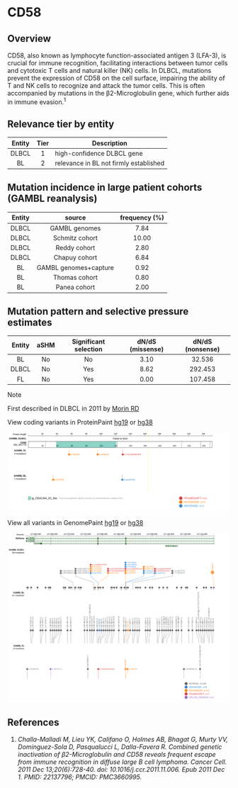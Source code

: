 # CD58
## Overview

CD58, also known as lymphocyte function-associated antigen 3 (LFA-3), is crucial for immune recognition, facilitating interactions between tumor cells and cytotoxic T cells and natural killer (NK) cells. In DLBCL, mutations prevent the expression of CD58 on the cell surface, impairing the ability of T and NK cells to recognize and attack the tumor cells. This is often accompanied by mutations in the β2-Microglobulin gene, which further aids in immune evasion.<sup>1</sup>

## Relevance tier by entity

|Entity|Tier|Description                           |
|:------:|:----:|--------------------------------------|
|DLBCL |1   |high-confidence DLBCL gene            |
|BL    |2   |relevance in BL not firmly established|

## Mutation incidence in large patient cohorts (GAMBL reanalysis)

|Entity|source               |frequency (%)|
|:------:|:---------------------:|:-------------:|
|DLBCL |GAMBL genomes        | 7.84        |
|DLBCL |Schmitz cohort       |10.00        |
|DLBCL |Reddy cohort         | 2.80        |
|DLBCL |Chapuy cohort        | 6.84        |
|BL    |GAMBL genomes+capture| 0.92        |
|BL    |Thomas cohort        | 0.80        |
|BL    |Panea cohort         | 2.00        |

## Mutation pattern and selective pressure estimates

|Entity|aSHM|Significant selection|dN/dS (missense)|dN/dS (nonsense)|
|:------:|:----:|:---------------------:|:----------------:|:----------------:|
|BL    |No  |No                   |3.10            | 32.536         |
|DLBCL |No  |Yes                  |8.62            |292.453         |
|FL    |No  |Yes                  |0.00            |107.458         |


> [!NOTE]
> First described in DLBCL in 2011 by [Morin RD](https://pubmed.ncbi.nlm.nih.gov/21796119)


View coding variants in ProteinPaint [hg19](https://morinlab.github.io/LLMPP/GAMBL/CD58_protein.html)  or [hg38](https://morinlab.github.io/LLMPP/GAMBL/CD58_protein_hg38.html)

![image](images/proteinpaint/CD58_NM_001779.svg)

View all variants in GenomePaint [hg19](https://morinlab.github.io/LLMPP/GAMBL/CD58.html)  or [hg38](https://morinlab.github.io/LLMPP/GAMBL/CD58_hg38.html)

![image](images/proteinpaint/CD58.svg)

## References

1. *Challa-Malladi M, Lieu YK, Califano O, Holmes AB, Bhagat G, Murty VV, Dominguez-Sola D, Pasqualucci L, Dalla-Favera R. Combined genetic inactivation of β2-Microglobulin and CD58 reveals frequent escape from immune recognition in diffuse large B cell lymphoma. Cancer Cell. 2011 Dec 13;20(6):728-40. doi: 10.1016/j.ccr.2011.11.006. Epub 2011 Dec 1. PMID: 22137796; PMCID: PMC3660995.*
